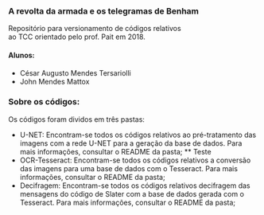 ### A revolta da armada e os telegramas de Benham

Repositório para versionamento de códigos relativos  
ao TCC orientado pelo prof. Pait em 2018.

#### Alunos:
* César Augusto Mendes Tersariolli
* John Mendes Mattox

### Sobre os códigos:

Os códigos foram dividos em três pastas:
* U-NET: Encontram-se todos os códigos relativos ao pré-tratamento das imagens com a rede U-NET para a geração da base de dados. Para mais informações, consultar o README da pasta;
** Teste
* OCR-Tesseract: Encontram-se todos os códigos relativos a conversão das imagens para uma base de dados com o Tesseract. Para mais informações, consultar o README da pasta;
* Decifragem: Encontram-se todos os códigos relativos decifragem das mensagens do código de Slater com a base de dados gerada com o Tesseract. Para mais informações, consultar o README da pasta;

